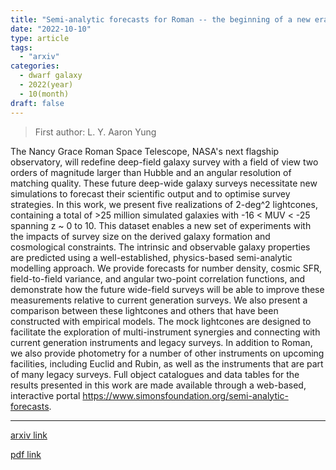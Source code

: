 ```yaml
---
title: "Semi-analytic forecasts for Roman -- the beginning of a new era of deep-wide galaxy surveys"
date: "2022-10-10"
type: article
tags:
  - "arxiv"
categories:
  - dwarf galaxy
  - 2022(year)
  - 10(month)
draft: false
---
```

> First author: L. Y. Aaron Yung

 The Nancy Grace Roman Space Telescope, NASA's next flagship observatory, will
redefine deep-field galaxy survey with a field of view two orders of magnitude
larger than Hubble and an angular resolution of matching quality. These future
deep-wide galaxy surveys necessitate new simulations to forecast their
scientific output and to optimise survey strategies. In this work, we present
five realizations of 2-deg^2 lightcones, containing a total of >25 million
simulated galaxies with -16 < MUV < -25 spanning z ~ 0 to 10. This dataset
enables a new set of experiments with the impacts of survey size on the derived
galaxy formation and cosmological constraints. The intrinsic and observable
galaxy properties are predicted using a well-established, physics-based
semi-analytic modelling approach. We provide forecasts for number density,
cosmic SFR, field-to-field variance, and angular two-point correlation
functions, and demonstrate how the future wide-field surveys will be able to
improve these measurements relative to current generation surveys. We also
present a comparison between these lightcones and others that have been
constructed with empirical models. The mock lightcones are designed to
facilitate the exploration of multi-instrument synergies and connecting with
current generation instruments and legacy surveys. In addition to Roman, we
also provide photometry for a number of other instruments on upcoming
facilities, including Euclid and Rubin, as well as the instruments that are
part of many legacy surveys. Full object catalogues and data tables for the
results presented in this work are made available through a web-based,
interactive portal https://www.simonsfoundation.org/semi-analytic-forecasts.

---
[arxiv link](http://arxiv.org/abs/2210.04902v1)

[pdf link](http://arxiv.org/pdf/2210.04902v1)